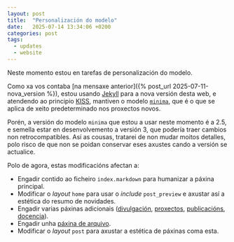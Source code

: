 ```yaml
---
layout: post
title:  "Personalización do modelo"
date:   2025-07-14 13:34:06 +0200
categories: post
tags:
  - updates
  - website
---
```

Neste momento estou en tarefas de personalización do modelo.

Como xa vos contaba [na mensaxe anterior]({% post_url 2025-07-11-nova_version %}), estou usando [Jekyll][jekyll] para a nova versión desta web, e atendendo ao principio [KISS](https://pt.wikipedia.org/wiki/Princ%C3%ADpio_KISS), mantiven o modelo [`minima`][minima], que é o que se aplica de xeito predeterminado nos proxectos novos.

Porén, a versión do modelo `minima` que estou a usar neste momento é a 2.5, e semella estar en desenvolvemento a versión 3, que podería traer cambios non retrocompatibles. Así as cousas, tratarei de non mudar moitos detalles, polo risco de que non se poidan conservar eses axustes cando a versión se actualice.

Polo de agora, estas modificacións afectan a:

- Engadir contido ao ficheiro `index.markdown` para humanizar a páxina principal.
- Modificar o _layout_ `home` para usar o _include_ `post_preview` e axustar así a estética do resumo de novidades.
- Engadir varias páxinas adicionais ([divulgación](/divulgacion), [proxectos](/proxectos), [publicacións](/publicacions), [docencia](/docencia)).
- Engadir unha [páxina de arquivo](/archives/index).
- Modificar o _layout_ `post` para axustar a estética de páxinas coma esta.

[jekyll]: https://jekyllrb.com/docs/home
[minima]: https://github.com/jekyll/minima


